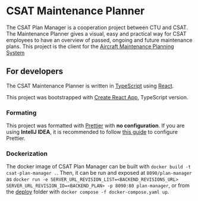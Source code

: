 # CSAT Maintenance Planner
The CSAT Plan Manager is a cooperation project between CTU and CSAT. The Maintenance Planner gives a visual, easy and practical way for CSAT employees to have an overview of passed, ongoing and future maintenance plans.
This project is the client for the [Aircraft Maintenance Planning System](https://github.com/kbss-cvut/aircraft-maintenance-planning-system)

## For developers

The CSAT Maintenance Planner is written in [TypeScript](https://www.typescriptlang.org/) using [React](https://reactjs.org/).

This project was bootstrapped with [Create React App](https://github.com/wmonk/create-react-app-typescript), TypeScript version.

### Formating
This project was formatted with [Prettier](https://prettier.io/) with **no configuration**.
If you are using **IntellJ IDEA**, it is recommended to follow [this guide](https://www.jetbrains.com/help/idea/prettier.html#ws_prettier_install) to configure Prettier.



### Dockerization
The docker image of CSAT Plan Manager can be built with `docker build -t csat-plan-manager .`.
Then, it can be run and exposed at `8090/plan-manager` as `docker run -e SERVER_URL_REVISION_LIST=<BACKEND_REVISIONS_URL> SERVER_URL_REVISION_ID=<BACKEND_PLAN> -p 8090:80 plan-manager`, or from the [deploy](https://github.com/kbss-cvut/csat-maintenance-planner/tree/main/deploy) folder with `docker compose -f docker-compose.yaml up`.

